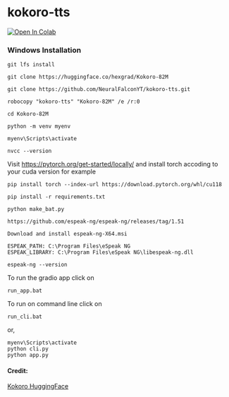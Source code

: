 # kokoro-tts
[![Open In Colab](https://colab.research.google.com/assets/colab-badge.svg)](https://colab.research.google.com/github/NeuralFalconYT/kokoro-tts/blob/main/kokoro_TTS.ipynb) <br>

### Windows Installation
```
git lfs install
```
```
git clone https://huggingface.co/hexgrad/Kokoro-82M
```
```
git clone https://github.com/NeuralFalconYT/kokoro-tts.git
```
```
robocopy "kokoro-tts" "Kokoro-82M" /e /r:0
```
```
cd Kokoro-82M
```

```
python -m venv myenv
```
```
myenv\Scripts\activate
```

```
nvcc --version
```
Visit https://pytorch.org/get-started/locally/ and install torch accoding to your cuda version for example
```
pip install torch --index-url https://download.pytorch.org/whl/cu118
```
```
pip install -r requirements.txt
```
```
python make_bat.py
```
```
https://github.com/espeak-ng/espeak-ng/releases/tag/1.51
```
```
Download and install espeak-ng-X64.msi
```
```
ESPEAK_PATH: C:\Program Files\eSpeak NG
ESPEAK_LIBRARY: C:\Program Files\eSpeak NG\libespeak-ng.dll
```
```
espeak-ng --version
```

To run the gradio app click on 
```
run_app.bat
```
To run on command line click on 
```
run_cli.bat
```
or,
```
myenv\Scripts\activate
python cli.py
python app.py
```
#### Credit:
[Kokoro HuggingFace](https://huggingface.co/hexgrad/Kokoro-82M)
